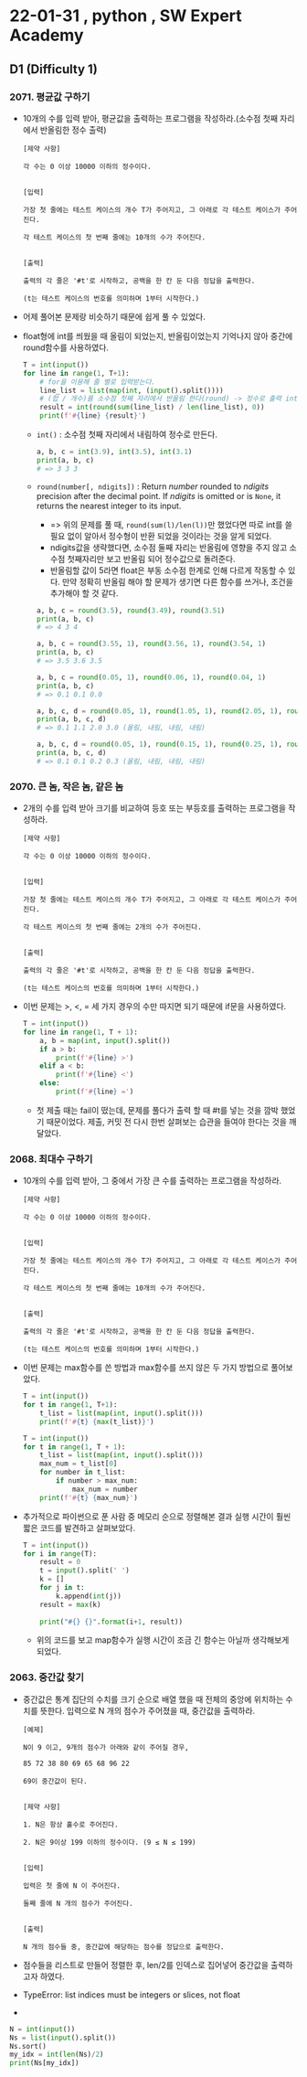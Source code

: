 # 22-01-31  , python ,  SW Expert Academy

## D1 (Difficulty 1)



### 2071. 평균값 구하기

- 10개의 수를 입력 받아, 평균값을 출력하는 프로그램을 작성하라.(소수점 첫째 자리에서 반올림한 정수 출력)

  ```
  [제약 사항]
  
  각 수는 0 이상 10000 이하의 정수이다.
  
  
  [입력]
  
  가장 첫 줄에는 테스트 케이스의 개수 T가 주어지고, 그 아래로 각 테스트 케이스가 주어진다.
  
  각 테스트 케이스의 첫 번째 줄에는 10개의 수가 주어진다.
  
  
  [출력]
  
  출력의 각 줄은 '#t'로 시작하고, 공백을 한 칸 둔 다음 정답을 출력한다.
  
  (t는 테스트 케이스의 번호를 의미하며 1부터 시작한다.)
  ```

- 어제 풀어본 문제랑 비슷하기 때문에 쉽게 풀 수 있었다.

- float형에 int를 씌웠을 때 올림이 되었는지, 반올림이었는지 기억나지 않아 중간에 round함수를 사용하였다.

  ```python
  T = int(input())
  for line in range(1, T+1):
      # for을 이용해 줄 별로 입력받는다.
      line_list = list(map(int, (input().split())))
      # (합 / 개수)를 소수점 첫째 자리에서 반올림 한다(round) -> 정수로 출력 int
      result = int(round(sum(line_list) / len(line_list), 0))
      print(f'#{line} {result}')
  ```

  - `int()` : 소수점 첫째 자리에서 내림하여 정수로 만든다.
  
    ```python
    a, b, c = int(3.9), int(3.5), int(3.1)
    print(a, b, c)
    # => 3 3 3
    ```
  
  - `round(number[, ndigits])` : Return *number* rounded to *ndigits* precision after the decimal point. If *ndigits* is omitted or is `None`, it returns the nearest integer to its input. 
  
    - => 위의 문제를 풀 때, `round(sum(l)/len(l))`만 했었다면 따로 int를 쓸 필요 없이 알아서 정수형이 반환 되었을 것이라는 것을 알게 되었다.
    - ndigits값을 생략했다면, 소수점 둘째 자리는 반올림에 영향을 주지 않고 소수점 첫째자리만 보고 반올림 되어 정수값으로 돌려준다.
    - 반올림할 값이 5라면 float은 부동 소수점 한계로 인해 다르게 작동할 수 있다. 만약 정확히 반올림 해야 할 문제가 생기면 다른 함수를 쓰거나, 조건을 추가해야 할 것 같다.
  
    ```python
    a, b, c = round(3.5), round(3.49), round(3.51)
    print(a, b, c)
    # => 4 3 4
    
    a, b, c = round(3.55, 1), round(3.56, 1), round(3.54, 1)
    print(a, b, c)
    # => 3.5 3.6 3.5
    
    a, b, c = round(0.05, 1), round(0.06, 1), round(0.04, 1)
    print(a, b, c)
    # => 0.1 0.1 0.0
    
    a, b, c, d = round(0.05, 1), round(1.05, 1), round(2.05, 1), round(3.05, 1)
    print(a, b, c, d)
    # => 0.1 1.1 2.0 3.0 (올림, 내림, 내림, 내림)
    
    a, b, c, d = round(0.05, 1), round(0.15, 1), round(0.25, 1), round(0.35, 1)
    print(a, b, c, d)
    # => 0.1 0.1 0.2 0.3 (올림, 내림, 내림, 내림)
    ```
  
    

### 2070. 큰 놈, 작은 놈, 같은 놈

- 2개의 수를 입력 받아 크기를 비교하여 등호 또는 부등호를 출력하는 프로그램을 작성하라.

  ```
  [제약 사항]
  
  각 수는 0 이상 10000 이하의 정수이다.
  
  
  [입력]
  
  가장 첫 줄에는 테스트 케이스의 개수 T가 주어지고, 그 아래로 각 테스트 케이스가 주어진다.
  
  각 테스트 케이스의 첫 번째 줄에는 2개의 수가 주어진다.
  
  
  [출력]
  
  출력의 각 줄은 '#t'로 시작하고, 공백을 한 칸 둔 다음 정답을 출력한다.
  
  (t는 테스트 케이스의 번호를 의미하며 1부터 시작한다.)
  ```

- 이번 문제는 >, <, = 세 가지 경우의 수만 따지면 되기 때문에 if문을 사용하였다.

  ```python
  T = int(input())
  for line in range(1, T + 1):
      a, b = map(int, input().split())
      if a > b:
          print(f'#{line} >')
      elif a < b:
          print(f'#{line} <')
      else:
          print(f'#{line} =')
  ```

  - 첫 제출 때는 fail이 떴는데, 문제를 풀다가 출력 할 때 #t를 넣는 것을 깜박 했었기 때문이었다.  제출, 커밋 전 다시 한번 살펴보는 습관을 들여야 한다는 것을 깨달았다.



### 2068. 최대수 구하기

- 10개의 수를 입력 받아, 그 중에서 가장 큰 수를 출력하는 프로그램을 작성하라.

  ```
  [제약 사항]
  
  각 수는 0 이상 10000 이하의 정수이다.
  
  
  [입력]
  
  가장 첫 줄에는 테스트 케이스의 개수 T가 주어지고, 그 아래로 각 테스트 케이스가 주어진다.
  
  각 테스트 케이스의 첫 번째 줄에는 10개의 수가 주어진다.
  
  
  [출력]
  
  출력의 각 줄은 '#t'로 시작하고, 공백을 한 칸 둔 다음 정답을 출력한다.
  
  (t는 테스트 케이스의 번호를 의미하며 1부터 시작한다.)
  ```

- 이번 문제는 max함수를 쓴 방법과 max함수를 쓰지 않은 두 가지 방법으로 풀어보았다.

  ```python
  T = int(input())
  for t in range(1, T+1):
      t_list = list(map(int, input().split()))
      print(f'#{t} {max(t_list)}')
  ```

  ```python
  T = int(input())
  for t in range(1, T + 1):
      t_list = list(map(int, input().split()))
      max_num = t_list[0]
      for number in t_list:
          if number > max_num:
              max_num = number
      print(f'#{t} {max_num}')
  ```

- 추가적으로 파이썬으로 푼 사람 중 메모리 순으로 정렬해본 결과 실행 시간이 훨씬 짧은 코드를 발견하고 살펴보았다.

  ```python
  T = int(input())
  for i in range(T):
      result = 0
      t = input().split(' ')
      k = []
      for j in t:
          k.append(int(j))
      result = max(k)
   
      print("#{} {}".format(i+1, result))
  ```

  - 위의 코드를 보고 map함수가 실행 시간이 조금 긴 함수는 아닐까 생각해보게 되었다. 



### 2063. 중간값 찾기

- 중간값은 통계 집단의 수치를 크기 순으로 배열 했을 때 전체의 중앙에 위치하는 수치를 뜻한다. 입력으로 N 개의 점수가 주어졌을 때, 중간값을 출력하라.

  ```
  [예제]
  
  N이 9 이고, 9개의 점수가 아래와 같이 주어질 경우,
  
  85 72 38 80 69 65 68 96 22
  
  69이 중간값이 된다.
  
  
  [제약 사항]
  
  1. N은 항상 홀수로 주어진다.
  
  2. N은 9이상 199 이하의 정수이다. (9 ≤ N ≤ 199)
  
  
  [입력]
  
  입력은 첫 줄에 N 이 주어진다.
  
  둘째 줄에 N 개의 점수가 주어진다.
  
  
  [출력]
  
  N 개의 점수들 중, 중간값에 해당하는 점수를 정답으로 출력한다.
  ```

- 점수들을 리스트로 만들어 정렬한 후, len/2를 인덱스로 집어넣어 중간값을 출력하고자 하였다.

- TypeError: list indices must be integers or slices, not float

- 

  ```python
  N = int(input())
  Ns = list(input().split())
  Ns.sort()
  my_idx = int(len(Ns)/2)
  print(Ns[my_idx])
  ```

  